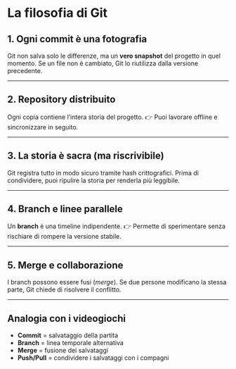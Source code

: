 # La filosofia di Git

## 1. Ogni commit è una fotografia
Git non salva solo le differenze, ma un **vero snapshot** del progetto in quel momento.
Se un file non è cambiato, Git lo riutilizza dalla versione precedente.

---

## 2. Repository distribuito
Ogni copia contiene l’intera storia del progetto.
👉 Puoi lavorare offline e sincronizzare in seguito.

---

## 3. La storia è sacra (ma riscrivibile)
Git registra tutto in modo sicuro tramite hash crittografici.
Prima di condividere, puoi ripulire la storia per renderla più leggibile.

---

## 4. Branch e linee parallele
Un **branch** è una timeline indipendente.
👉 Permette di sperimentare senza rischiare di rompere la versione stabile.

---

## 5. Merge e collaborazione
I branch possono essere fusi (*merge*).
Se due persone modificano la stessa parte, Git chiede di risolvere il conflitto.

---

## Analogia con i videogiochi
- **Commit** = salvataggio della partita
- **Branch** = linea temporale alternativa
- **Merge** = fusione dei salvataggi
- **Push/Pull** = condividere i salvataggi con i compagni
